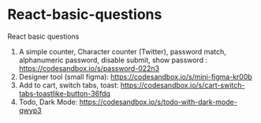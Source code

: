 # React-basic-questions
React basic questions
1. A simple counter, Character counter (Twitter), password match, alphanumeric password, disable submit, show password : https://codesandbox.io/s/password-022n3
2. Designer tool (small figma): https://codesandbox.io/s/mini-figma-kr00b
3. Add to cart, switch tabs, toast: https://codesandbox.io/s/cart-switch-tabs-toastlike-button-36fdq
4. Todo, Dark Mode: https://codesandbox.io/s/todo-with-dark-mode-qwyp3

